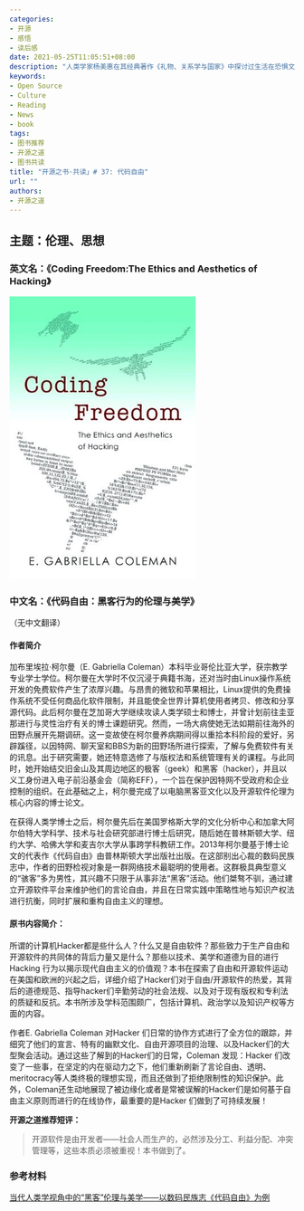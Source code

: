 ```yaml
---
categories:
- 开源
- 感悟
- 读后感
date: 2021-05-25T11:05:51+08:00
description: "人类学家杨美惠在其经典著作《礼物、关系学与国家》中探讨过生活在恐惧文化中的人们是如何生活、思考和交往的，以及对于思想的交流。同样，著名的政治学者弗朗西斯·福山 也对信任的主题做过专著，开源的成功，往往要解决的第一个问题就是为什么要去做这件事？做了这件事对个体有什么好处？个人该如何思考？"
keywords:
- Open Source
- Culture
- Reading
- News
- book
tags:
- 图书推荐
- 开源之道
- 图书共读
title: "开源之书·共读」# 37: 代码自由"
url: ""
authors:
- 开源之道
---
```


## 主题：伦理、思想

### 英文名：《Coding Freedom:The Ethics and Aesthetics of Hacking》

![](../../images/coding-freedom.jpg)

### 中文名：《代码自由：黑客行为的伦理与美学》

（无中文翻译）

#### 作者简介

加布里埃拉·柯尔曼（E. Gabriella Coleman）本科毕业哥伦比亚大学，获宗教学专业学士学位。柯尔曼在大学时不仅沉浸于典籍书海，还对当时由Linux操作系统开发的免费软件产生了浓厚兴趣。与昂贵的微软和苹果相比，Linux提供的免费操作系统不受任何商品化软件限制，并且能使全世界计算机使用者拷贝、修改和分享源代码。此后柯尔曼在芝加哥大学继续攻读人类学硕士和博士，并曾计划前往圭亚那进行与灵性治疗有关的博士课题研究。然而，一场大病使她无法如期前往海外的田野点展开先期调研。这一变故使在柯尔曼养病期间得以重拾本科阶段的爱好，另辟蹊径，以因特网、聊天室和BBS为新的田野场所进行探索，了解与免费软件有关的讯息。出于研究需要，她还特意选修了与版权法和系统管理有关的课程。与此同时，她开始结交旧金山及其周边地区的极客（geek）和黑客（hacker），并且以义工身份进入电子前沿基金会（简称EFF），一个旨在保护因特网不受政府和企业控制的组织。在此基础之上，柯尔曼完成了以电脑黑客亚文化以及开源软件伦理为核心内容的博士论文。

在获得人类学博士之后，柯尔曼先后在美国罗格斯大学的文化分析中心和加拿大阿尔伯特大学科学、技术与社会研究部进行博士后研究，随后她在普林斯顿大学、纽约大学、哈佛大学和麦吉尔大学从事跨学科教研工作。2013年柯尔曼基于博士论文的代表作《代码自由》由普林斯顿大学出版社出版。在这部别出心裁的数码民族志中，作者的田野检视对象是一群网络技术最聪明的使用者。这群极具典型意义的“骇客”多为男性，其兴趣不只限于从事非法“黑客”活动。他们桀骜不驯，通过建立开源软件平台来维护他们的言论自由，并且在日常实践中策略性地与知识产权法进行抗衡，同时扩展和重构自由主义的理想。

#### 原书内容简介：

所谓的计算机Hacker都是些什么人？什么又是自由软件？那些致力于生产自由和开源软件的共同体的背后力量又是什么？那些以技术、美学和道德为目的进行Hacking 行为以揭示现代自由主义的价值观？本书在探索了自由和开源软件运动在美国和欧洲的兴起之后，详细介绍了Hacker们对于自由/开源软件的热爱，其背后的道德规范、指导hacker们辛勤劳动的社会法规、以及对于现有版权和专利法的质疑和反抗。本书所涉及学科范围颇广，包括计算机、政治学以及知识产权等方面的内容。

作者E. Gabriella Coleman 对Hacker 们日常的协作方式进行了全方位的跟踪，并细究了他们的宣言、特有的幽默文化、自由开源项目的治理、以及Hacker们的大型聚会活动。通过这些了解到的Hacker们的日常，Coleman 发现：Hacker 们改变了一些事，在坚定的内在驱动力之下，他们重新刷新了言论自由、透明、meritocracy等人类终极的理想实现，而且还做到了拒绝限制性的知识保护。此外，Coleman还生动地展现了被边缘化或者是常被误解的Hacker们是如何基于自由主义原则而进行的在线协作，最重要的是Hacker 们做到了可持续发展！

**开源之道推荐短评：**

> 开源软件是由开发者——社会人而生产的，必然涉及分工、利益分配、冲突管理等，这些本质必须被重视！本书做到了。

### 参考材料

[当代人类学视角中的“黑客”伦理与美学——以数码民族志《代码自由》为例](http://www.xml-data.cn/KXYSH/html/cd1210ed-f01d-4c3a-bddd-5778274aace8.htm#b2)

